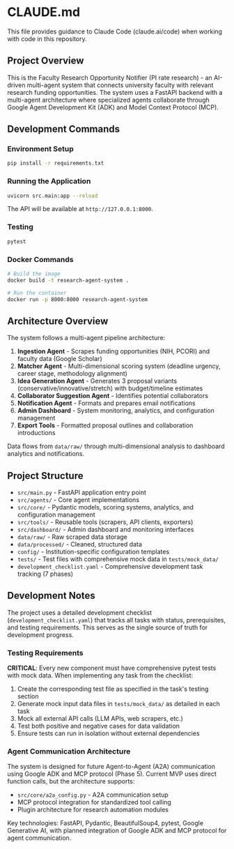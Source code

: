 # CLAUDE.md

This file provides guidance to Claude Code (claude.ai/code) when working with code in this repository.

## Project Overview

This is the Faculty Research Opportunity Notifier (PI rate research) - an AI-driven multi-agent system that connects university faculty with relevant research funding opportunities. The system uses a FastAPI backend with a multi-agent architecture where specialized agents collaborate through Google Agent Development Kit (ADK) and Model Context Protocol (MCP).

## Development Commands

### Environment Setup
```bash
pip install -r requirements.txt
```

### Running the Application
```bash
uvicorn src.main:app --reload
```
The API will be available at `http://127.0.0.1:8000`.

### Testing
```bash
pytest
```

### Docker Commands
```bash
# Build the image
docker build -t research-agent-system .

# Run the container
docker run -p 8000:8000 research-agent-system
```

## Architecture Overview

The system follows a multi-agent pipeline architecture:

1. **Ingestion Agent** - Scrapes funding opportunities (NIH, PCORI) and faculty data (Google Scholar)
2. **Matcher Agent** - Multi-dimensional scoring system (deadline urgency, career stage, methodology alignment)
3. **Idea Generation Agent** - Generates 3 proposal variants (conservative/innovative/stretch) with budget/timeline estimates
4. **Collaborator Suggestion Agent** - Identifies potential collaborators
5. **Notification Agent** - Formats and prepares email notifications
6. **Admin Dashboard** - System monitoring, analytics, and configuration management
7. **Export Tools** - Formatted proposal outlines and collaboration introductions

Data flows from `data/raw/` through multi-dimensional analysis to dashboard analytics and notifications.

## Project Structure

- `src/main.py` - FastAPI application entry point
- `src/agents/` - Core agent implementations
- `src/core/` - Pydantic models, scoring systems, analytics, and configuration management
- `src/tools/` - Reusable tools (scrapers, API clients, exporters)
- `src/dashboard/` - Admin dashboard and monitoring interfaces
- `data/raw/` - Raw scraped data storage
- `data/processed/` - Cleaned, structured data
- `config/` - Institution-specific configuration templates
- `tests/` - Test files with comprehensive mock data in `tests/mock_data/`
- `development_checklist.yaml` - Comprehensive development task tracking (7 phases)

## Development Notes

The project uses a detailed development checklist (`development_checklist.yaml`) that tracks all tasks with status, prerequisites, and testing requirements. This serves as the single source of truth for development progress.

### Testing Requirements
**CRITICAL**: Every new component must have comprehensive pytest tests with mock data. When implementing any task from the checklist:
1. Create the corresponding test file as specified in the task's testing section
2. Generate mock input data files in `tests/mock_data/` as detailed in each task
3. Mock all external API calls (LLM APIs, web scrapers, etc.)
4. Test both positive and negative cases for data validation
5. Ensure tests can run in isolation without external dependencies

### Agent Communication Architecture
The system is designed for future Agent-to-Agent (A2A) communication using Google ADK and MCP protocol (Phase 5). Current MVP uses direct function calls, but the architecture supports:
- `src/core/a2a_config.py` - A2A communication setup
- MCP protocol integration for standardized tool calling
- Plugin architecture for research automation modules

Key technologies: FastAPI, Pydantic, BeautifulSoup4, pytest, Google Generative AI, with planned integration of Google ADK and MCP protocol for agent communication.